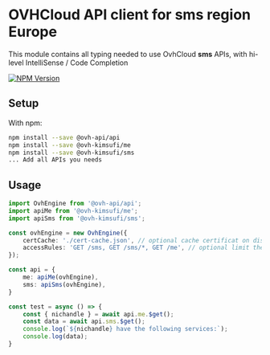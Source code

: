 # OVHCloud API client for **sms** region Europe

This module contains all typing needed to use OvhCloud **sms** APIs, with hi-level IntelliSense / Code Completion

[![NPM Version](https://img.shields.io/npm/v/@ovh-kimsufi/sms.svg?style=flat)](https://www.npmjs.org/package/@ovh-kimsufi/sms)

## Setup

With npm:

```bash
npm install --save @ovh-api/api
npm install --save @ovh-kimsufi/me
npm install --save @ovh-kimsufi/sms
... Add all APIs you needs
```

## Usage

```typescript
import OvhEngine from '@ovh-api/api';
import apiMe from '@ovh-kimsufi/me';
import apiSms from '@ovh-kimsufi/sms';

const ovhEngine = new OvhEngine({ 
    certCache: './cert-cache.json', // optional cache certificat on disk.
    accessRules: 'GET /sms, GET /sms/*, GET /me', // optional limit the requested privileges.
});

const api = {
    me: apiMe(ovhEngine),
    sms: apiSms(ovhEngine),
}

const test = async () => {
    const { nichandle } = await api.me.$get();
    const data = await api.sms.$get();
    console.log(`${nichandle} have the following services:`);
    console.log(data);
}
```
